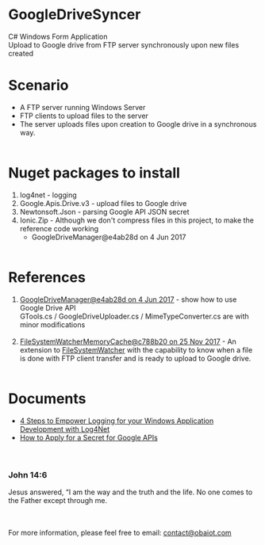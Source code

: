 # GoogleDriveSyncer
C# Windows Form Application<br/>
Upload to Google drive from FTP server synchronously upon new files created<br/>

# Scenario
* A FTP server running Windows Server
* FTP clients to upload files to the server
* The server uploads files upon creation to Google drive in a synchronous way.<br/><br/>

# Nuget packages to install<br/>
  1. log4net - logging<br/>
  2. Google.Apis.Drive.v3 - upload files to Google drive<br/>
  3. Newtonsoft.Json - parsing Google API JSON secret<br/>
  4. Ionic.Zip - Although we don't compress files in this project, to make the reference code working
      + GoogleDriveManager@e4ab28d on 4 Jun 2017
<br/><br/>
  
# References<br/>
  1. [GoogleDriveManager@e4ab28d on 4 Jun 2017](https://github.com/Obrelix/.net-Google-Drive-API-v3-File-Handling) - show how to use Google Drive API<br/>
     GTools.cs / GoogleDriveUploader.cs / MimeTypeConverter.cs are with minor modifications<br/><br/>
  2. [FileSystemWatcherMemoryCache@c788b20 on 25 Nov 2017](https://github.com/benbhall/FileSystemWatcherMemoryCache) - An extension to [FileSystemWatcher](https://msdn.microsoft.com/en-us/library/system.io.filesystemwatcher(v=vs.110).aspx) with the capability to know when a file is done with FTP client transfer and is ready to upload to Google drive.<br/><br/>
      
      
      
# Documents
* [4 Steps to Empower Logging for your Windows Application Development with Log4Net](https://drive.google.com/open?id=1aTPz7TWOUhI6jBQNInqq6OMeKLcG62Qz)
* [How to Apply for a Secret for Google APIs](https://drive.google.com/open?id=1afvB0KPzB0Ki8sHe5w-HzV62xTaL0xQt)<br/><br/><br/>


### John 14:6
Jesus answered, “I am the way and the truth and the life. No one comes to the Father except through me.<br/><br/><br/>

For more information, please feel free to email: contact@obaiot.com
